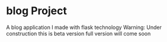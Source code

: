 # blog Project
A blog application I made with flask technology
Warning: Under construction this is beta version full version will come soon
